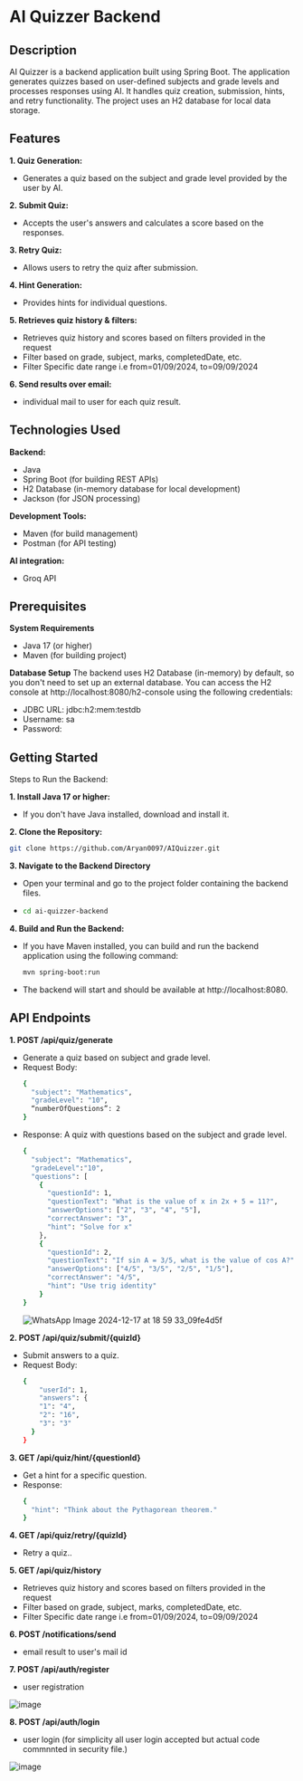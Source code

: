# AI Quizzer Backend

## Description
AI Quizzer is a backend application built using Spring Boot. The application generates quizzes based on user-defined subjects and grade levels and processes responses using AI. It handles quiz creation, submission, hints, and retry functionality. The project uses an H2 database for local data storage.

## Features

**1. Quiz Generation:**

  - Generates a quiz based on the subject and grade level provided by the user by AI.<br>


**2. Submit Quiz:**

  - Accepts the user's answers and calculates a score based on the responses.

**3. Retry Quiz:**

  - Allows users to retry the quiz after submission.

**4. Hint Generation:**

  - Provides hints for individual questions.

**5. Retrieves quiz history & filters:**

  - Retrieves quiz history and scores based on filters provided in the request
  - Filter based on grade, subject, marks, completedDate, etc.
  - Filter Specific date range i.e from=01/09/2024, to=09/09/2024

**6. Send results over email:**

  - individual mail to user for each quiz result.


## Technologies Used

**Backend:**

  - Java
  -	Spring Boot (for building REST APIs)
  -	H2 Database (in-memory database for local development)
  - Jackson (for JSON processing)


**Development Tools:**

  - Maven (for build management)
  - Postman (for API testing)


**AI integration:**

  - Groq API

## Prerequisites

**System Requirements**

  - Java 17 (or higher)
  - Maven (for building project)

**Database Setup**
    The backend uses H2 Database (in-memory) by default, so you don't need to set up an external database. You can access the H2 console at http://localhost:8080/h2-console using the following credentials:
  - JDBC URL: jdbc:h2:mem:testdb
  - Username: sa
  - Password:


## Getting Started

Steps to Run the Backend:

**1.	Install Java 17 or higher:**
  -	If you don't have Java installed, download and install it.

**2.	Clone the Repository:**

   ```bash
   git clone https://github.com/Aryan0097/AIQuizzer.git
   ```

**3.	Navigate to the Backend Directory**
  -   Open your terminal and go to the project folder containing the backend files.
  - 
    ```bash
    cd ai-quizzer-backend
    ```
**4.	Build and Run the Backend:**
  - If you have Maven installed, you can build and run the backend application using the following command:

    ```bash
    mvn spring-boot:run
    ```
  - The backend will start and should be available at http://localhost:8080.

## API Endpoints

**1.	POST /api/quiz/generate**

  - Generate a quiz based on subject and grade level.
  - Request Body:
    ```bash
    {
      "subject": "Mathematics",
      "gradeLevel": "10",
      “numberOfQuestions”: 2
    }
    ```
  - Response: A quiz with questions based on the subject and grade level.
    ```bash
    {
      "subject": "Mathematics",
      "gradeLevel":"10",
      "questions": [
        {
          "questionId": 1,
          "questionText": "What is the value of x in 2x + 5 = 11?",
          "answerOptions": ["2", "3", "4", "5"],
          "correctAnswer": "3",
          "hint": "Solve for x"
        },
        {
          "questionId": 2,
          "questionText": "If sin A = 3/5, what is the value of cos A?",
          "answerOptions": ["4/5", "3/5", "2/5", "1/5"],
          "correctAnswer": "4/5",
          "hint": "Use trig identity"
        }
    }
    ```
    ![WhatsApp Image 2024-12-17 at 18 59 33_09fe4d5f](https://github.com/user-attachments/assets/7f62b792-f134-4223-86ee-0504b42c0c65)



**2.	POST /api/quiz/submit/{quizId}**

  - Submit answers to a quiz.
  - Request Body:
    ```bash
    {
        "userId": 1,
        "answers": {
        "1": "4",
        "2": "16",
        "3": "3"
      }
    }
    ```

**3.	GET /api/quiz/hint/{questionId}**

  - Get a hint for a specific question.
  - Response:
    ```bash
    {
      "hint": "Think about the Pythagorean theorem."
    }
    ```

**4.	GET /api/quiz/retry/{quizId}**

  - Retry a quiz..

**5. GET /api/quiz/history**

  - Retrieves quiz history and scores based on filters provided in the request
  - Filter based on grade, subject, marks, completedDate, etc.
  - Filter Specific date range i.e from=01/09/2024, to=09/09/2024

**6. POST  /notifications/send**

  - email result to user's mail id

    
**7.  POST /api/auth/register**
  - user registration

  ![image](https://github.com/user-attachments/assets/df23d260-57c7-41d1-a228-08bf00a566cb)



**8.	POST /api/auth/login**
  - user login (for simplicity all user login accepted but actual code commnnted in security file.)
    
 ![image](https://github.com/user-attachments/assets/df679c86-eeee-4cb6-a1d1-e0ae534dd83b)




 
